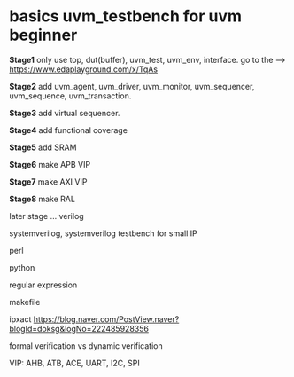 # basics uvm_testbench for uvm beginner
**Stage1**
only use top, dut(buffer), uvm_test, uvm_env, interface.
go to the --> https://www.edaplayground.com/x/TqAs

**Stage2**
add uvm_agent, uvm_driver, uvm_monitor, uvm_sequencer, uvm_sequence, uvm_transaction.

**Stage3**
add virtual sequencer.

**Stage4**
add functional coverage

**Stage5**
add SRAM

**Stage6**
make APB VIP

**Stage7**
make AXI VIP

**Stage8**
make RAL

later stage ...
  verilog
  
  systemverilog, systemverilog testbench for small IP
  
  perl
  
  python
  
  regular expression
  
  makefile
  
  ipxact
    https://blog.naver.com/PostView.naver?blogId=doksg&logNo=222485928356

  formal verification vs dynamic verification

  VIP: AHB, ATB, ACE, UART, I2C, SPI
    



